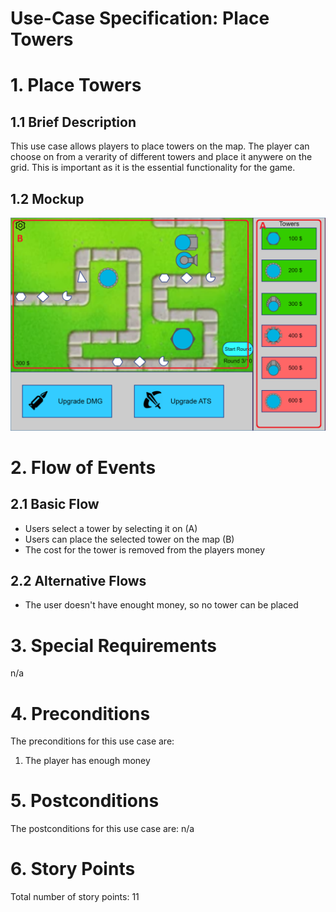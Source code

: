 # Use-Case Specification: Place Towers

# 1. Place Towers

## 1.1 Brief Description
This use case allows players to place towers on the map.
The player can choose on from a verarity of different towers and place it anywere on the grid. 
This is important as it is the essential functionality for the game.

## 1.2 Mockup 
![Mockup place towers](../MockUps/Place_Towers.png)

# 2. Flow of Events

## 2.1 Basic Flow
- Users select a tower by selecting it on (A)
- Users can place the selected tower on the map (B)
- The cost for the tower is removed from the players money

## 2.2 Alternative Flows
- The user doesn't have enought money, so no tower can be placed

# 3. Special Requirements
n/a

# 4. Preconditions
The preconditions for this use case are:
1. The player has enough money

# 5. Postconditions
The postconditions for this use case are:
n/a

# 6. Story Points

Total number of story points: 11
